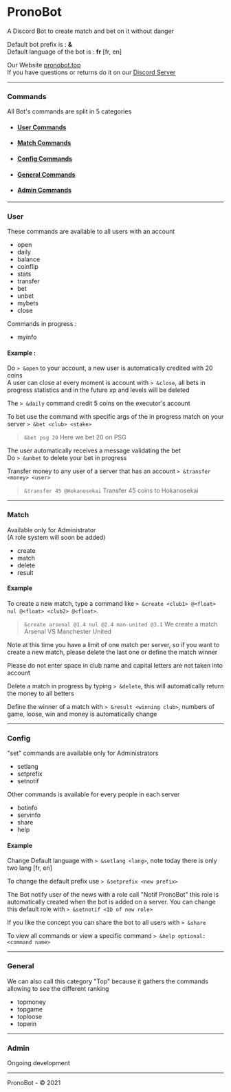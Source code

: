 # PronoBot
A Discord Bot to create match and bet on it without danger

Default bot prefix is : **&**  
Default language of the bot is : **fr** [fr, en]

Our Website [pronobot.top](https://pronobot.top)  
If you have questions or returns do it on our [Discord Server](https://discord.gg/rbrPpWbEnV)

****

### Commands

All Bot's commands are split in 5 categories 

- #### [User Commands](#User)
- #### [Match Commands](#Match)
- #### [Config Commands](#Config)
- #### [General Commands](#General)
- #### [Admin Commands](#Admin)

****

### User

These commands are available to all users with an account

- open
- daily
- balance
- coinflip
- stats
- transfer
- bet
- unbet
- mybets
- close

Commands in progress :
- myinfo

#### Example :

Do `> &open` to your account, a new user is automatically credited with 20 coins  
A user can close at every moment is account with `> &close`, all bets in progress 
statistics and in the future xp and levels will be deleted 

The `> &daily` command credit 5 coins on the executor's account

To bet use the command with specific args of the in progress match on your server
`> &bet <club> <stake>`  
>`&bet psg 20` Here we bet 20 on PSG  

The user automatically receives a message validating the bet  
Do `> &unbet` to delete your bet in progress

Transfer money to any user of a server that has an account `> &transfer <money> <user>`
>`&transfer 45 @Hokanosekai` Transfer 45 coins to Hokanosekai

****

### Match

Available only for Administrator  
(A role system will soon be added)

- create
- match
- delete
- result

#### Example

To create a new match, type a command like `> &create <club1> @<float> nul @<float> <club2> @<float>`. 

>`&create arsenal @1.4 nul @2.4 man-united @3.1` We create a match Arsenal VS Manchester United

Note at this time you have a limit of one match per server,
so if you want to create a new match,
please delete the last one or define the match winner

Please do not enter space in club name and capital letters are not taken into account

Delete a match in progress by typing `> &delete`, this will automatically return the money
to all betters

Define the winner of a match with `> &result <winning club>`, numbers of game, loose, win and 
money is automatically change

****

### Config

"set" commands are available only for Administrators
 - setlang
 - setprefix
 - setnotif

Other commands is available for every people in each server
- botinfo
- servinfo
- share
- help

#### Example

Change Default language with `> &setlang <lang>`, note today there is only two lang [fr, en]  

To change the default prefix use `> &setprefix <new prefix>`

The Bot notify user of the news with a role call "Notif PronoBot" this role 
is automatically created when the bot is added on a server. You can change this default
role with `> &setnotif <ID of new role>`

If you like the concept you can share the bot to all users with `> &share`

To view all commands or view a specific command `> &help optional: <command name>`
****

### General

We can also call this category "Top" because it gathers the commands allowing to see the different ranking
- topmoney
- topgame
- toploose
- topwin

****

### Admin

Ongoing development

****

PronoBot - © 2021